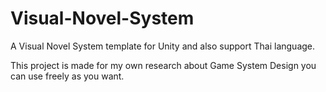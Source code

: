 # Visual-Novel-System
 A Visual Novel System template for Unity and also support Thai language.

 This project is made for my own research about Game System Design you can use freely as you want.
